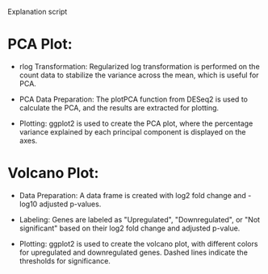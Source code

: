 Explanation script

# PCA Plot:

- rlog Transformation: Regularized log transformation is performed on the count data to stabilize the variance across the mean, which is useful for PCA.

- PCA Data Preparation: The plotPCA function from DESeq2 is used to calculate the PCA, and the results are extracted for plotting.

- Plotting: ggplot2 is used to create the PCA plot, where the percentage variance explained by each principal component is displayed on the axes.

# Volcano Plot:

- Data Preparation: A data frame is created with log2 fold change and -log10 adjusted p-values.

- Labeling: Genes are labeled as "Upregulated", "Downregulated", or "Not significant" based on their log2 fold change and adjusted p-value.

- Plotting: ggplot2 is used to create the volcano plot, with different colors for upregulated and downregulated genes. Dashed lines indicate the thresholds for significance.
